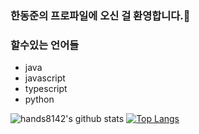### 한동준의 프로파일에 오신 걸 환영합니다.👋

### 할수있는 언어들
- java
- javascript
- typescript
- python

![hands8142's github stats](https://github-readme-stats.vercel.app/api?username=hands8142&show_icons=true&hide_border=true)
[![Top Langs](https://github-readme-stats.vercel.app/api/top-langs/?username=hands8142&layout=compact)](https://github.com/hands8142)

<!--
**hands8142/hands8142** is a ✨ _special_ ✨ repository because its `README.md` (this file) appears on your GitHub profile.

Here are some ideas to get you started:

- 🔭 I’m currently working on ...
- 🌱 I’m currently learning ...
- 👯 I’m looking to collaborate on ...
- 🤔 I’m looking for help with ...
- 💬 Ask me about ...
- 📫 How to reach me: ...
- 😄 Pronouns: ...
- ⚡ Fun fact: ...
-->

